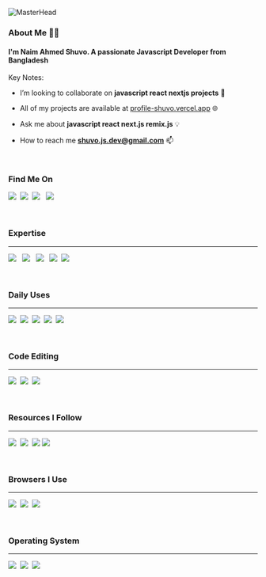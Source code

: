 ![MasterHead](https://user-images.githubusercontent.com/10498744/210012254-234538ff-d198-48aa-8964-37e6fd45d227.gif)

### About Me 👨‍💻
#### I'm **Naim Ahmed Shuvo**. A passionate Javascript Developer from Bangladesh
Key Notes:
- I’m looking to collaborate on **javascript react nextjs projects** 🎯<br>
- All
  of my projects are available at
  [profile-shuvo.vercel.app](https://profile-shuvo.vercel.app) 🌐<br>
- Ask me about
  **javascript react next.js remix.js** 💡<br>
- How to reach me
  **shuvo.js.dev@gmail.com**
📫

  <br>


### Find Me On
[![](https://img.shields.io/badge/linkedin-%230077B5.svg?style=for-the-badge&logo=linkedin&logoColor=white)](https://www.linkedin.com/in/naim-ahmed-shuvo-aaba311a6/)&nbsp;
[![](https://img.shields.io/badge/Twitter-1DA1F2.svg?style=for-the-badge&logo=Twitter&logoColor=white)](https://twitter.com/ShuvoJsDev)&nbsp;
[![](https://img.shields.io/badge/dev.to-0A0A0A?style=for-the-badge&logo=dev.to&logoColor=white)](https://dev.to/naimahmedshuvo) &nbsp;
[![](https://img.shields.io/badge/Stack%20Overflow-F58025.svg?style=for-the-badge&logo=Stack-Overflow&logoColor=white)](https://dev.to/naimahmedshuvo) &nbsp;



<br>

### Expertise
---
[![](https://img.shields.io/badge/JavaScript-F7DF1E.svg?style=for-the-badge&logo=JavaScript&logoColor=black)](https://javascript.info/) &nbsp;
[![](https://img.shields.io/badge/React-61DAFB.svg?style=for-the-badge&logo=React&logoColor=black)](https://beta.reactjs.org/) &nbsp;
[![](https://img.shields.io/badge/Next.js-000000.svg?style=for-the-badge&logo=nextdotjs&logoColor=white)](https://beta.nextjs.org/docs) &nbsp;
[![](https://img.shields.io/badge/TypeScript-3178C6.svg?style=for-the-badge&logo=TypeScript&logoColor=white)](https://www.typescriptlang.org/)&nbsp;
[![](https://img.shields.io/badge/Node.js-339933.svg?style=for-the-badge&logo=nodedotjs&logoColor=white)](https://nodejs.dev/en/learn/)

<br>


### Daily Uses
---

[![](https://img.shields.io/badge/React%20Router-CA4245.svg?style=for-the-badge&logo=React-Router&logoColor=white)]()&nbsp;
[![](https://img.shields.io/badge/Redux-764ABC.svg?style=for-the-badge&logo=Redux&logoColor=white)](https://redux.js.org/introduction/why-rtk-is-redux-today)&nbsp;
[![](https://img.shields.io/badge/Apollo%20GraphQL-311C87.svg?style=for-the-badge&logo=Apollo-GraphQL&logoColor=white)](https://www.apollographql.com/docs/react)&nbsp;
[![](https://img.shields.io/badge/GraphQL-E10098.svg?style=for-the-badge&logo=GraphQL&logoColor=white)](https://graphql.org/)&nbsp;
[![](https://img.shields.io/badge/MongoDB-47A248.svg?style=for-the-badge&logo=MongoDB&logoColor=white)](https://www.mongodb.com/developer/)

<br>

### Code Editing
---
[![](https://img.shields.io/badge/Visual%20Studio%20Code-007ACC.svg?style=for-the-badge&logo=Visual-Studio-Code&logoColor=white)](https://code.visualstudio.com/)&nbsp;
[![](https://img.shields.io/badge/WebStorm-000000.svg?style=for-the-badge&logo=WebStorm&logoColor=white)](https://www.jetbrains.com/webstorm/)&nbsp;
[![](https://img.shields.io/badge/Sublime%20Text-FF9800.svg?style=for-the-badge&logo=Sublime-Text&logoColor=white)](https://www.sublimetext.com/)

<br>

### Resources I Follow
---
[![](https://img.shields.io/badge/Medium-000000.svg?style=for-the-badge&logo=Medium&logoColor=white)](https://medium.com/)&nbsp;
[![](https://img.shields.io/badge/Hashnode-2962FF.svg?style=for-the-badge&logo=Hashnode&logoColor=white)](https://hashnode.com/)&nbsp;
[![](https://img.shields.io/badge/MDN%20Web%20Docs-000000.svg?style=for-the-badge&logo=MDN-Web-Docs&logoColor=white)](https://developer.mozilla.org/en-US/docs/Web/JavaScript)
[![](https://img.shields.io/badge/GeeksforGeeks-2F8D46.svg?style=for-the-badge&logo=GeeksforGeeks&logoColor=white)](https://www.geeksforgeeks.org/)

<br>

### Browsers I Use
___
[![](https://img.shields.io/badge/Firefox-FF7139.svg?style=for-the-badge&logo=Firefox&logoColor=white)](https://www.mozilla.org/en-US/firefox/new/)&nbsp;
[![](https://img.shields.io/badge/Brave-FB542B.svg?style=for-the-badge&logo=Brave&logoColor=white)](https://brave.com/)&nbsp;
[![](https://img.shields.io/badge/Google%20Chrome-4285F4.svg?style=for-the-badge&logo=Google-Chrome&logoColor=white)](https://www.google.com/chrome/)

<br>

### Operating System 
---
![](https://img.shields.io/badge/Linux-FCC624.svg?style=for-the-badge&logo=Linux&logoColor=black)&nbsp;
![](https://img.shields.io/badge/macOS-000000.svg?style=for-the-badge&logo=macOS&logoColor=white)&nbsp;
![](https://img.shields.io/badge/Windows-0078D6.svg?style=for-the-badge&logo=Windows&logoColor=white)



